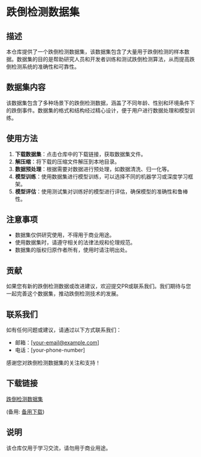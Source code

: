 # 跌倒检测数据集

## 描述

本仓库提供了一个跌倒检测数据集，该数据集包含了大量用于跌倒检测的样本数据。数据集的目的是帮助研究人员和开发者训练和测试跌倒检测算法，从而提高跌倒检测系统的准确性和可靠性。

## 数据集内容

该数据集包含了多种场景下的跌倒检测数据，涵盖了不同年龄、性别和环境条件下的跌倒事件。数据集的格式和结构经过精心设计，便于用户进行数据处理和模型训练。

## 使用方法

1. **下载数据集**：点击仓库中的下载链接，获取数据集文件。
2. **解压缩**：将下载的压缩文件解压到本地目录。
3. **数据预处理**：根据需要对数据进行预处理，如数据清洗、归一化等。
4. **模型训练**：使用数据集进行模型训练，可以选择不同的机器学习或深度学习框架。
5. **模型评估**：使用测试集对训练好的模型进行评估，确保模型的准确性和鲁棒性。

## 注意事项

- 数据集仅供研究使用，不得用于商业用途。
- 使用数据集时，请遵守相关的法律法规和伦理规范。
- 数据集的版权归原作者所有，使用时请注明出处。

## 贡献

如果您有新的跌倒检测数据或改进建议，欢迎提交PR或联系我们。我们期待与您一起完善这个数据集，推动跌倒检测技术的发展。

## 联系我们

如有任何问题或建议，请通过以下方式联系我们：

- 邮箱：[your-email@example.com]
- 电话：[your-phone-number]

感谢您对跌倒检测数据集的关注和支持！

## 下载链接
[跌倒检测数据集](https://pan.quark.cn/s/f99585f93316) 

(备用: [备用下载](https://pan.baidu.com/s/1OsfFPjWL2FuKAwoWUkv_CA?pwd=1234))

## 说明

该仓库仅用于学习交流，请勿用于商业用途。
